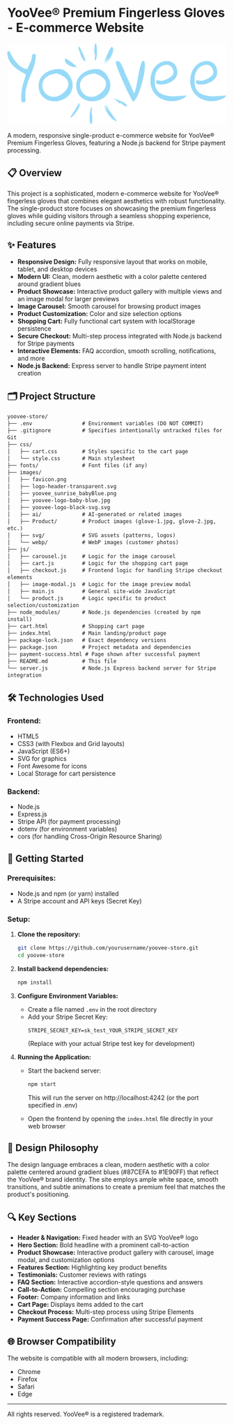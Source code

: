 # YooVee® Premium Fingerless Gloves - E-commerce Website

![YooVee Logo](images/logo-header-transparent.svg)

A modern, responsive single-product e-commerce website for YooVee® Premium Fingerless Gloves, featuring a Node.js backend for Stripe payment processing.

## 📋 Overview

This project is a sophisticated, modern e-commerce website for YooVee® fingerless gloves that combines elegant aesthetics with robust functionality. The single-product store focuses on showcasing the premium fingerless gloves while guiding visitors through a seamless shopping experience, including secure online payments via Stripe.

## ✨ Features

- **Responsive Design:** Fully responsive layout that works on mobile, tablet, and desktop devices
- **Modern UI:** Clean, modern aesthetic with a color palette centered around gradient blues
- **Product Showcase:** Interactive product gallery with multiple views and an image modal for larger previews
- **Image Carousel:** Smooth carousel for browsing product images
- **Product Customization:** Color and size selection options
- **Shopping Cart:** Fully functional cart system with localStorage persistence
- **Secure Checkout:** Multi-step process integrated with Node.js backend for Stripe payments
- **Interactive Elements:** FAQ accordion, smooth scrolling, notifications, and more
- **Node.js Backend:** Express server to handle Stripe payment intent creation

## 🗂️ Project Structure

```
yoovee-store/
├── .env                # Environment variables (DO NOT COMMIT)
├── .gitignore          # Specifies intentionally untracked files for Git
├── css/
│   ├── cart.css        # Styles specific to the cart page
│   └── style.css       # Main stylesheet
├── fonts/              # Font files (if any)
├── images/
│   ├── favicon.png
│   ├── logo-header-transparent.svg
│   ├── yoovee_sunrise_babyBlue.png
│   ├── yoovee-logo-baby-blue.jpg
│   ├── yoovee-logo-black-svg.svg
│   ├── ai/             # AI-generated or related images
│   ├── Product/        # Product images (glove-1.jpg, glove-2.jpg, etc.)
│   ├── svg/            # SVG assets (patterns, logos)
│   └── webp/           # WebP images (customer photos)
├── js/
│   ├── carousel.js     # Logic for the image carousel
│   ├── cart.js         # Logic for the shopping cart page
│   ├── checkout.js     # Frontend logic for handling Stripe checkout elements
│   ├── image-modal.js  # Logic for the image preview modal
│   ├── main.js         # General site-wide JavaScript
│   └── product.js      # Logic specific to product selection/customization
├── node_modules/       # Node.js dependencies (created by npm install)
├── cart.html           # Shopping cart page
├── index.html          # Main landing/product page
├── package-lock.json   # Exact dependency versions
├── package.json        # Project metadata and dependencies
├── payment-success.html # Page shown after successful payment
├── README.md           # This file
└── server.js           # Node.js Express backend server for Stripe integration
```

## 🛠️ Technologies Used

### Frontend:
- HTML5
- CSS3 (with Flexbox and Grid layouts)
- JavaScript (ES6+)
- SVG for graphics
- Font Awesome for icons
- Local Storage for cart persistence

### Backend:
- Node.js
- Express.js
- Stripe API (for payment processing)
- dotenv (for environment variables)
- cors (for handling Cross-Origin Resource Sharing)

## 🚀 Getting Started

### Prerequisites:
- Node.js and npm (or yarn) installed
- A Stripe account and API keys (Secret Key)

### Setup:

1. **Clone the repository:**
   ```bash
   git clone https://github.com/yourusername/yoovee-store.git
   cd yoovee-store
   ```

2. **Install backend dependencies:**
   ```bash
   npm install
   ```

3. **Configure Environment Variables:**
   - Create a file named `.env` in the root directory
   - Add your Stripe Secret Key:
     ```
     STRIPE_SECRET_KEY=sk_test_YOUR_STRIPE_SECRET_KEY
     ```
     (Replace with your actual Stripe test key for development)

4. **Running the Application:**
   - Start the backend server:
     ```bash
     npm start
     ```
     This will run the server on http://localhost:4242 (or the port specified in .env)
   
   - Open the frontend by opening the `index.html` file directly in your web browser

## 🎨 Design Philosophy

The design language embraces a clean, modern aesthetic with a color palette centered around gradient blues (#87CEFA to #1E90FF) that reflect the YooVee® brand identity. The site employs ample white space, smooth transitions, and subtle animations to create a premium feel that matches the product's positioning.

## 🔍 Key Sections

- **Header & Navigation:** Fixed header with an SVG YooVee® logo
- **Hero Section:** Bold headline with a prominent call-to-action
- **Product Showcase:** Interactive product gallery with carousel, image modal, and customization options
- **Features Section:** Highlighting key product benefits
- **Testimonials:** Customer reviews with ratings
- **FAQ Section:** Interactive accordion-style questions and answers
- **Call-to-Action:** Compelling section encouraging purchase
- **Footer:** Company information and links
- **Cart Page:** Displays items added to the cart
- **Checkout Process:** Multi-step process using Stripe Elements
- **Payment Success Page:** Confirmation after successful payment

## 🌐 Browser Compatibility

The website is compatible with all modern browsers, including:
- Chrome
- Firefox
- Safari
- Edge

---

All rights reserved. YooVee® is a registered trademark.

